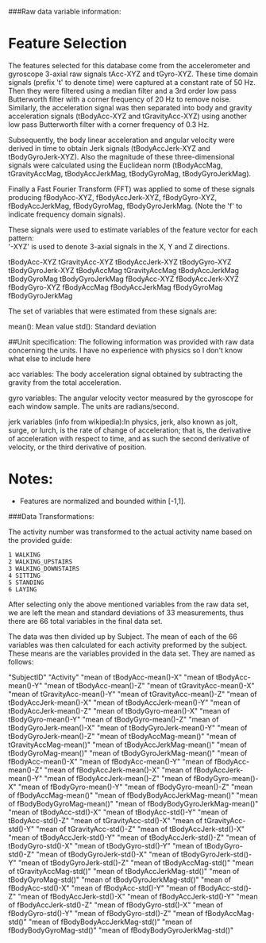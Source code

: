 	
###Raw data variable information:


Feature Selection 
=================

The features selected for this database come from the accelerometer and gyroscope 3-axial raw signals tAcc-XYZ and tGyro-XYZ. These time domain signals (prefix 't' to denote time) were captured at a constant rate of 50 Hz. Then they were filtered using a median filter and a 3rd order low pass Butterworth filter with a corner frequency of 20 Hz to remove noise. Similarly, the acceleration signal was then separated into body and gravity acceleration signals (tBodyAcc-XYZ and tGravityAcc-XYZ) using another low pass Butterworth filter with a corner frequency of 0.3 Hz. 

Subsequently, the body linear acceleration and angular velocity were derived in time to obtain Jerk signals (tBodyAccJerk-XYZ and tBodyGyroJerk-XYZ). Also the magnitude of these three-dimensional signals were calculated using the Euclidean norm (tBodyAccMag, tGravityAccMag, tBodyAccJerkMag, tBodyGyroMag, tBodyGyroJerkMag). 

Finally a Fast Fourier Transform (FFT) was applied to some of these signals producing fBodyAcc-XYZ, fBodyAccJerk-XYZ, fBodyGyro-XYZ, fBodyAccJerkMag, fBodyGyroMag, fBodyGyroJerkMag. (Note the 'f' to indicate frequency domain signals). 

These signals were used to estimate variables of the feature vector for each pattern:  
'-XYZ' is used to denote 3-axial signals in the X, Y and Z directions.

tBodyAcc-XYZ
tGravityAcc-XYZ
tBodyAccJerk-XYZ
tBodyGyro-XYZ
tBodyGyroJerk-XYZ
tBodyAccMag
tGravityAccMag
tBodyAccJerkMag
tBodyGyroMag
tBodyGyroJerkMag
fBodyAcc-XYZ
fBodyAccJerk-XYZ
fBodyGyro-XYZ
fBodyAccMag
fBodyAccJerkMag
fBodyGyroMag
fBodyGyroJerkMag

The set of variables that were estimated from these signals are: 

mean(): Mean value
std(): Standard deviation

##Unit specification:
The following information was provided with raw data concerning the units. I have no experience with physics so I don't know what else to include here

acc variables: The body acceleration signal obtained by subtracting the gravity from the total acceleration. 

gyro variables: The angular velocity vector measured by the gyroscope for each window sample. The units are radians/second. 

jerk variables (info from wikipedia):In physics, jerk, also known as jolt, surge, or lurch, is the rate of change of acceleration; that is, the derivative of acceleration with respect to time, and as such the second derivative of velocity, or the third derivative of position.

Notes: 
======
- Features are normalized and bounded within [-1,1].

###Data Transformations:

The activity number was transformed to the actual activity name based on the provided guide:

	1 WALKING
	2 WALKING_UPSTAIRS
	3 WALKING_DOWNSTAIRS
	4 SITTING
	5 STANDING
	6 LAYING

After selecting only the above mentioned variables from the raw data set, we are left the mean and standard deviations of 33 measurements, thus there are 66 total variables in the final data set.

The data was then divided up by Subject. The mean of each of the 66 variables was then calculated for each activity preformed by the subject. These means are the variables provided in the data set. They are named as follows:

"SubjectID"
"Activity"
"mean of tBodyAcc-mean()-X"
"mean of tBodyAcc-mean()-Y"
"mean of tBodyAcc-mean()-Z"
"mean of tGravityAcc-mean()-X"
"mean of tGravityAcc-mean()-Y"
"mean of tGravityAcc-mean()-Z"
"mean of tBodyAccJerk-mean()-X"
"mean of tBodyAccJerk-mean()-Y"
"mean of tBodyAccJerk-mean()-Z"
"mean of tBodyGyro-mean()-X"
"mean of tBodyGyro-mean()-Y"
"mean of tBodyGyro-mean()-Z"
"mean of tBodyGyroJerk-mean()-X"
"mean of tBodyGyroJerk-mean()-Y"
"mean of tBodyGyroJerk-mean()-Z"
"mean of tBodyAccMag-mean()"
"mean of tGravityAccMag-mean()"
"mean of tBodyAccJerkMag-mean()"
"mean of tBodyGyroMag-mean()"
"mean of tBodyGyroJerkMag-mean()"
"mean of fBodyAcc-mean()-X"
"mean of fBodyAcc-mean()-Y"
"mean of fBodyAcc-mean()-Z"
"mean of fBodyAccJerk-mean()-X"
"mean of fBodyAccJerk-mean()-Y"
"mean of fBodyAccJerk-mean()-Z"
"mean of fBodyGyro-mean()-X"
"mean of fBodyGyro-mean()-Y"
"mean of fBodyGyro-mean()-Z"
"mean of fBodyAccMag-mean()"
"mean of fBodyBodyAccJerkMag-mean()"
"mean of fBodyBodyGyroMag-mean()"
"mean of fBodyBodyGyroJerkMag-mean()"
"mean of tBodyAcc-std()-X"
"mean of tBodyAcc-std()-Y"
"mean of tBodyAcc-std()-Z"
"mean of tGravityAcc-std()-X"
"mean of tGravityAcc-std()-Y"
"mean of tGravityAcc-std()-Z"
"mean of tBodyAccJerk-std()-X"
"mean of tBodyAccJerk-std()-Y"
"mean of tBodyAccJerk-std()-Z"
"mean of tBodyGyro-std()-X"
"mean of tBodyGyro-std()-Y"
"mean of tBodyGyro-std()-Z"
"mean of tBodyGyroJerk-std()-X"
"mean of tBodyGyroJerk-std()-Y"
"mean of tBodyGyroJerk-std()-Z"
"mean of tBodyAccMag-std()"
"mean of tGravityAccMag-std()"
"mean of tBodyAccJerkMag-std()"
"mean of tBodyGyroMag-std()"
"mean of tBodyGyroJerkMag-std()"
"mean of fBodyAcc-std()-X"
"mean of fBodyAcc-std()-Y"
"mean of fBodyAcc-std()-Z"
"mean of fBodyAccJerk-std()-X"
"mean of fBodyAccJerk-std()-Y"
"mean of fBodyAccJerk-std()-Z"
"mean of fBodyGyro-std()-X"
"mean of fBodyGyro-std()-Y"
"mean of fBodyGyro-std()-Z"
"mean of fBodyAccMag-std()"
"mean of fBodyBodyAccJerkMag-std()"
"mean of fBodyBodyGyroMag-std()"
"mean of fBodyBodyGyroJerkMag-std()"



